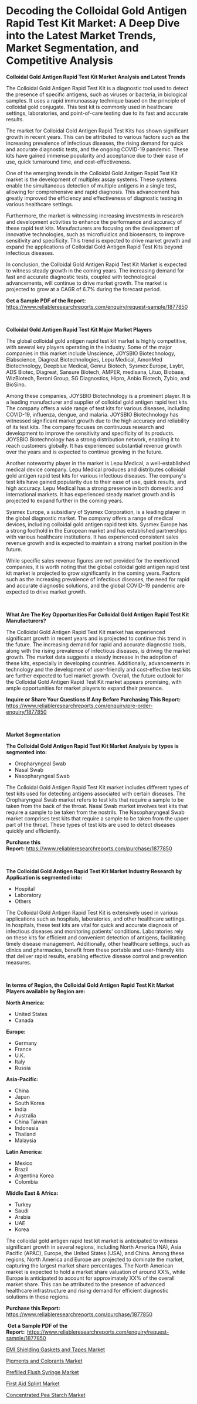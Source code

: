<p><h1>Decoding the Colloidal Gold Antigen Rapid Test Kit Market: A Deep Dive into the Latest Market Trends, Market Segmentation, and Competitive Analysis</h1></p><p><strong>Colloidal Gold Antigen Rapid Test Kit Market Analysis and Latest Trends</strong></p>
<p><p>The Colloidal Gold Antigen Rapid Test Kit is a diagnostic tool used to detect the presence of specific antigens, such as viruses or bacteria, in biological samples. It uses a rapid immunoassay technique based on the principle of colloidal gold conjugate. This test kit is commonly used in healthcare settings, laboratories, and point-of-care testing due to its fast and accurate results.</p><p>The market for Colloidal Gold Antigen Rapid Test Kits has shown significant growth in recent years. This can be attributed to various factors such as the increasing prevalence of infectious diseases, the rising demand for quick and accurate diagnostic tests, and the ongoing COVID-19 pandemic. These kits have gained immense popularity and acceptance due to their ease of use, quick turnaround time, and cost-effectiveness.</p><p>One of the emerging trends in the Colloidal Gold Antigen Rapid Test Kit market is the development of multiplex assay systems. These systems enable the simultaneous detection of multiple antigens in a single test, allowing for comprehensive and rapid diagnosis. This advancement has greatly improved the efficiency and effectiveness of diagnostic testing in various healthcare settings.</p><p>Furthermore, the market is witnessing increasing investments in research and development activities to enhance the performance and accuracy of these rapid test kits. Manufacturers are focusing on the development of innovative technologies, such as microfluidics and biosensors, to improve sensitivity and specificity. This trend is expected to drive market growth and expand the applications of Colloidal Gold Antigen Rapid Test Kits beyond infectious diseases.</p><p>In conclusion, the Colloidal Gold Antigen Rapid Test Kit Market is expected to witness steady growth in the coming years. The increasing demand for fast and accurate diagnostic tests, coupled with technological advancements, will continue to drive market growth. The market is projected to grow at a CAGR of 6.7% during the forecast period.</p></p>
<p><strong>Get a Sample PDF of the Report:&nbsp;</strong> <a href="https://www.reliableresearchreports.com/enquiry/request-sample/1877850">https://www.reliableresearchreports.com/enquiry/request-sample/1877850</a></p>
<p>&nbsp;</p>
<p><strong>Colloidal Gold Antigen Rapid Test Kit Major Market Players</strong></p>
<p><p>The global colloidal gold antigen rapid test kit market is highly competitive, with several key players operating in the industry. Some of the major companies in this market include Unscience, JOYSBIO Biotechnology, Elabscience, Diagreat Biotechnologies, Lepu Medical, AmonMed Biotechnology, Deepblue Medical, Genrui Biotech, Sysmex Europe, Lsybt, ADS Biotec, Diagreat, Sansure Biotech, AMPER, medisana, Lituo, Biobase, WizBiotech, Beroni Group, SG Diagnostics, Hipro, Anbio Biotech, Zybio, and BioSino.</p><p>Among these companies, JOYSBIO Biotechnology is a prominent player. It is a leading manufacturer and supplier of colloidal gold antigen rapid test kits. The company offers a wide range of test kits for various diseases, including COVID-19, influenza, dengue, and malaria. JOYSBIO Biotechnology has witnessed significant market growth due to the high accuracy and reliability of its test kits. The company focuses on continuous research and development to improve the sensitivity and specificity of its products. JOYSBIO Biotechnology has a strong distribution network, enabling it to reach customers globally. It has experienced substantial revenue growth over the years and is expected to continue growing in the future.</p><p>Another noteworthy player in the market is Lepu Medical, a well-established medical device company. Lepu Medical produces and distributes colloidal gold antigen rapid test kits for various infectious diseases. The company's test kits have gained popularity due to their ease of use, quick results, and high accuracy. Lepu Medical has a strong presence in both domestic and international markets. It has experienced steady market growth and is projected to expand further in the coming years.</p><p>Sysmex Europe, a subsidiary of Sysmex Corporation, is a leading player in the global diagnostic market. The company offers a range of medical devices, including colloidal gold antigen rapid test kits. Sysmex Europe has a strong foothold in the European market and has established partnerships with various healthcare institutions. It has experienced consistent sales revenue growth and is expected to maintain a strong market position in the future.</p><p>While specific sales revenue figures are not provided for the mentioned companies, it is worth noting that the global colloidal gold antigen rapid test kit market is projected to grow significantly in the coming years. Factors such as the increasing prevalence of infectious diseases, the need for rapid and accurate diagnostic solutions, and the global COVID-19 pandemic are expected to drive market growth.</p></p>
<p>&nbsp;</p>
<p><strong>What Are The Key Opportunities For Colloidal Gold Antigen Rapid Test Kit Manufacturers?</strong></p>
<p><p>The Colloidal Gold Antigen Rapid Test Kit market has experienced significant growth in recent years and is projected to continue this trend in the future. The increasing demand for rapid and accurate diagnostic tools, along with the rising prevalence of infectious diseases, is driving the market growth. The market data suggests a steady increase in the adoption of these kits, especially in developing countries. Additionally, advancements in technology and the development of user-friendly and cost-effective test kits are further expected to fuel market growth. Overall, the future outlook for the Colloidal Gold Antigen Rapid Test Kit market appears promising, with ample opportunities for market players to expand their presence.</p></p>
<p><strong>Inquire or Share Your Questions If Any Before Purchasing This Report:</strong> <a href="https://www.reliableresearchreports.com/enquiry/pre-order-enquiry/1877850">https://www.reliableresearchreports.com/enquiry/pre-order-enquiry/1877850</a></p>
<p>&nbsp;</p>
<p><strong>Market Segmentation</strong></p>
<p><strong>The Colloidal Gold Antigen Rapid Test Kit Market Analysis by types is segmented into:</strong></p>
<p><ul><li>Oropharyngeal Swab</li><li>Nasal Swab</li><li>Nasopharyngeal Swab</li></ul></p>
<p><p>The Colloidal Gold Antigen Rapid Test Kit market includes different types of test kits used for detecting antigens associated with certain diseases. The Oropharyngeal Swab market refers to test kits that require a sample to be taken from the back of the throat. Nasal Swab market involves test kits that require a sample to be taken from the nostrils. The Nasopharyngeal Swab market comprises test kits that require a sample to be taken from the upper part of the throat. These types of test kits are used to detect diseases quickly and efficiently.</p></p>
<p><strong>Purchase this Report:&nbsp;</strong><a href="https://www.reliableresearchreports.com/purchase/1877850">https://www.reliableresearchreports.com/purchase/1877850</a></p>
<p>&nbsp;</p>
<p><strong>The Colloidal Gold Antigen Rapid Test Kit Market Industry Research by Application is segmented into:</strong></p>
<p><ul><li>Hospital</li><li>Laboratory</li><li>Others</li></ul></p>
<p><p>The Colloidal Gold Antigen Rapid Test Kit is extensively used in various applications such as hospitals, laboratories, and other healthcare settings. In hospitals, these test kits are vital for quick and accurate diagnosis of infectious diseases and monitoring patients' conditions. Laboratories rely on these kits for efficient and convenient detection of antigens, facilitating timely disease management. Additionally, other healthcare settings, such as clinics and pharmacies, benefit from these portable and user-friendly kits that deliver rapid results, enabling effective disease control and prevention measures.</p></p>
<p>&nbsp;</p>
<p><strong>In terms of Region, the Colloidal Gold Antigen Rapid Test Kit Market Players available by Region are:</strong></p>
<p>
    <p> <strong> North America: </strong>
        <ul>
            <li>United States</li>
            <li>Canada</li>
        </ul>
        </p> 
    <p> <strong> Europe: </strong>
        <ul>
            <li>Germany</li>
            <li>France</li>
            <li>U.K.</li>
            <li>Italy</li>
            <li>Russia</li>
        </ul>
        </p> 
    <p> <strong> Asia-Pacific: </strong>
        <ul>
            <li>China</li>
            <li>Japan</li>
            <li>South Korea</li>
            <li>India</li>
            <li>Australia</li>
            <li>China Taiwan</li>
            <li>Indonesia</li>
            <li>Thailand</li>
            <li>Malaysia</li>
        </ul>
        </p> 
    <p> <strong> Latin America: </strong>
        <ul>
            <li>Mexico</li>
            <li>Brazil</li>
            <li>Argentina Korea</li>
            <li>Colombia</li>
        </ul>
        </p> 
    <p> <strong> Middle East & Africa: </strong>
        <ul>
            <li>Turkey</li>
            <li>Saudi</li>
            <li>Arabia</li>
            <li>UAE</li>
            <li>Korea</li>
        </ul>
    </p>
    </p>
<p><p>The colloidal gold antigen rapid test kit market is anticipated to witness significant growth in several regions, including North America (NA), Asia Pacific (APAC), Europe, the United States (USA), and China. Among these regions, North America and Europe are projected to dominate the market, capturing the largest market share percentages. The North American market is expected to hold a market share valuation of around XX%, while Europe is anticipated to account for approximately XX% of the overall market share. This can be attributed to the presence of advanced healthcare infrastructure and rising demand for efficient diagnostic solutions in these regions.</p></p>
<p><strong>Purchase this Report: </strong><a href="https://www.reliableresearchreports.com/purchase/1877850">https://www.reliableresearchreports.com/purchase/1877850</a></p>
<p>&nbsp;<strong>Get a Sample PDF of the Report:&nbsp;&nbsp;</strong><a href="https://www.reliableresearchreports.com/enquiry/request-sample/1877850">https://www.reliableresearchreports.com/enquiry/request-sample/1877850</a></p>
<p><strong></strong></p>
<p><p><a href="https://medium.com/@cordiehyatt/emi-shielding-gaskets-and-tapes-nbsp-market-focuses-on-market-share-size-and-projected-forecast-7e92a0eee72c">EMI Shielding Gaskets and Tapes Market</a></p><p><a href="https://medium.com/@cordiehyatt/pigments-and-colorants-market-analysis-its-cagr-market-segmentation-and-global-industry-overview-da7e51e3c3d5">Pigments and Colorants Market</a></p><p><a href="https://github.com/ChiragRp1/Market-Research-Report-List-3/blob/main/prefilled-flush-syringe-market.md">Prefilled Flush Syringe Market</a></p><p><a href="https://github.com/ChiragRP21/Market-Research-Report-List-3/blob/main/first-aid-splint-market.md">First Aid Splint Market</a></p><p><a href="https://medium.com/@cordiehyatt/concentrated-pea-starch-market-furnishes-information-on-market-share-market-trends-and-market-5c363e9f222f">Concentrated Pea Starch Market</a></p></p>